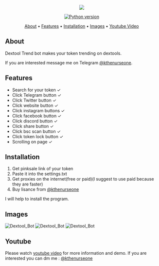 <p align="center"><a href="https://youtu.be/VC1lfu61-q8" target="_blank"><img src="https://github.com/kthenurseone/pinksale_trendbot/blob/main/2.png?raw=true"></a></p>

<p align="center">
    <a href="https://www.python.org/downloads/release/python-380/"><img src="https://img.shields.io/badge/python-3.8-blue.svg?style=plastic" alt="Python version"></a>
</p>

<p align="center">
  <a href="#about">About</a>
  •
  <a href="#features">Features</a>
  •
  <a href="#installation">Installation</a>
  •
  <a href="#images">Images</a>
  •
  <a href="#youtube">Youtube Video</a>
</p>

## About
Dextool Trend bot makes your token trending on dextools.

If you are interested message me on Telegram [@kthenurseone](https://t.me/kthenurseone). 

## Features
- Search for your token ✓
- Click Telegram button ✓
- Click Twitter button ✓
- Click website button ✓
- Click instagram buttons ✓
- Click facebook button ✓
- Click discord button ✓
- Click share button ✓
- Click bsc scan button ✓
- Click token lock button ✓
- Scrolling on page ✓


## Installation
1) Get pinksale link of your token
2) Paste it into the settings.txt
3) Get proxies on the internet(free or paid)(I suggest to use paid because they are faster)
4) Buy lisance from [@kthenurseone](https://t.me/kthenurseone)




I will help to install the program.


## Images
![Dextool_Bot](https://github.com/kthenurseone/pinksale_trendbot/blob/main/1.png?raw=true)
![Dextool_Bot](https://github.com/kthenurseone/pinksale_trendbot/blob/main/2.png?raw=true)
![Dextool_Bot](https://github.com/kthenurseone/pinksale_trendbot/blob/main/3.png?raw=true)



## Youtube
Please watch [youtube video](https://youtu.be/VC1lfu61-q8) for more information and demo. If you are interested you can dm me : [@kthenurseone](https://t.me/kthenurseone)
